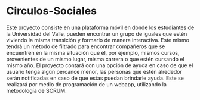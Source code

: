 # Circulos-Sociales

Este proyecto consiste en una plataforma móvil en donde los estudiantes de la Universidad del Valle, pueden encontrar un grupo de iguales que estén viviendo la misma transición y formarlo de manera interactiva. Este mismo tendrá un método de filtrado para encontrar compañeros que se encuentren en la misma situación que él, por ejemplo, mismos cursos, provenientes de un mismo lugar, misma carrera o que estén cursando el mismo año.  El proyecto contará con una opción de ayuda en caso de que el usuario tenga algún percance menor, las personas que estén alrededor serán notificadas en caso de que estas puedan brindarle ayuda.  Este se realizará por medio de programación de un webapp, utilizando la metodología de SCRUM. 
